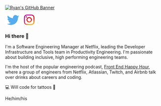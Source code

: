 [![Ryan's GitHub Banner](./img/banner.png)](https://ryanburgess.com)

[![Twitter icon](./img/twitter.png)](https://twitter.com/burgessdryan) [![Instagram icon](./img/instagram.png)](https://instagram.com/ryan.burgess)

### Hi there 👋

I'm a Software Engineering Manager at Netflix, leading the Developer Infrastructure and Tools team in Productivity Engineering. I'm passionate about building inclusive, high performing engineering teams.

I'm the host of the popular engineering podcast, [Front End Happy Hour](https://www.frontendhappyhour.com), where a group of engineers from Netflix, Atlassian, Twitch, and Airbnb talk over drinks about careers and coding.

💻 Will code for tattoos 💉

He/him/his
